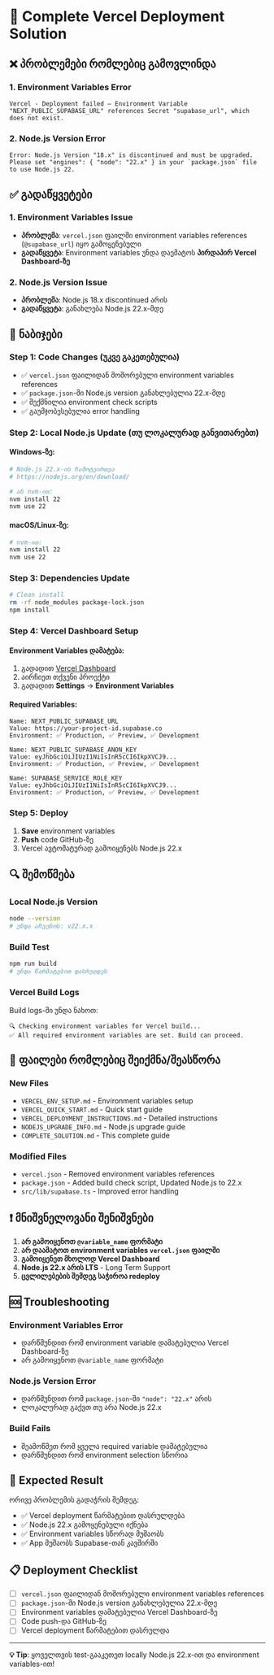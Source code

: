 # 🎯 Complete Vercel Deployment Solution

## ❌ პრობლემები რომლებიც გამოვლინდა

### 1. Environment Variables Error
```
Vercel - Deployment failed — Environment Variable "NEXT_PUBLIC_SUPABASE_URL" references Secret "supabase_url", which does not exist.
```

### 2. Node.js Version Error
```
Error: Node.js Version "18.x" is discontinued and must be upgraded. 
Please set "engines": { "node": "22.x" } in your `package.json` file to use Node.js 22.
```

## ✅ გადაწყვეტები

### 1. Environment Variables Issue
- **პრობლემა**: `vercel.json` ფაილში environment variables references (`@supabase_url`) იყო გამოყენებული
- **გადაწყვეტა**: Environment variables უნდა დაემატოს **პირდაპირ Vercel Dashboard-ზე**

### 2. Node.js Version Issue
- **პრობლემა**: Node.js 18.x discontinued არის
- **გადაწყვეტა**: განახლება Node.js 22.x-მდე

## 🚀 ნაბიჯები

### Step 1: Code Changes (უკვე გაკეთებულია)
- ✅ `vercel.json` ფაილიდან მოშორებული environment variables references
- ✅ `package.json`-ში Node.js version განახლებულია 22.x-მდე
- ✅ შექმნილია environment check scripts
- ✅ გაუმჯობესებულია error handling

### Step 2: Local Node.js Update (თუ ლოკალურად განვითარებთ)

#### Windows-ზე:
```bash
# Node.js 22.x-ის ჩამოტვირთვა
# https://nodejs.org/en/download/

# ან nvm-ით:
nvm install 22
nvm use 22
```

#### macOS/Linux-ზე:
```bash
# nvm-ით:
nvm install 22
nvm use 22
```

### Step 3: Dependencies Update
```bash
# Clean install
rm -rf node_modules package-lock.json
npm install
```

### Step 4: Vercel Dashboard Setup

#### Environment Variables დამატება:
1. გადადით [Vercel Dashboard](https://vercel.com/dashboard)
2. აირჩიეთ თქვენი პროექტი
3. გადადით **Settings** → **Environment Variables**

#### Required Variables:
```
Name: NEXT_PUBLIC_SUPABASE_URL
Value: https://your-project-id.supabase.co
Environment: ✅ Production, ✅ Preview, ✅ Development

Name: NEXT_PUBLIC_SUPABASE_ANON_KEY
Value: eyJhbGciOiJIUzI1NiIsInR5cCI6IkpXVCJ9...
Environment: ✅ Production, ✅ Preview, ✅ Development

Name: SUPABASE_SERVICE_ROLE_KEY
Value: eyJhbGciOiJIUzI1NiIsInR5cCI6IkpXVCJ9...
Environment: ✅ Production, ✅ Preview, ✅ Development
```

### Step 5: Deploy
1. **Save** environment variables
2. **Push** code GitHub-ზე
3. Vercel ავტომატურად გამოიყენებს Node.js 22.x

## 🔍 შემოწმება

### Local Node.js Version
```bash
node --version
# უნდა აჩვენოს: v22.x.x
```

### Build Test
```bash
npm run build
# უნდა წარმატებით დასრულდეს
```

### Vercel Build Logs
Build logs-ში უნდა ნახოთ:
```
🔍 Checking environment variables for Vercel build...
✅ All required environment variables are set. Build can proceed.
```

## 📁 ფაილები რომლებიც შეიქმნა/შეასწორა

### New Files
- `VERCEL_ENV_SETUP.md` - Environment variables setup
- `VERCEL_QUICK_START.md` - Quick start guide
- `VERCEL_DEPLOYMENT_INSTRUCTIONS.md` - Detailed instructions
- `NODEJS_UPGRADE_INFO.md` - Node.js upgrade guide
- `COMPLETE_SOLUTION.md` - This complete guide

### Modified Files
- `vercel.json` - Removed environment variables references
- `package.json` - Added build check script, Updated Node.js to 22.x
- `src/lib/supabase.ts` - Improved error handling

## ❗ მნიშვნელოვანი შენიშვნები

1. **არ გამოიყენოთ `@variable_name` ფორმატი**
2. **არ დაამატოთ environment variables `vercel.json` ფაილში**
3. **გამოიყენეთ მხოლოდ Vercel Dashboard**
4. **Node.js 22.x არის LTS** - Long Term Support
5. **ცვლილებების შემდეგ საჭიროა redeploy**

## 🆘 Troubleshooting

### Environment Variables Error
- დარწმუნდით რომ environment variable დამატებულია Vercel Dashboard-ზე
- არ გამოიყენოთ `@variable_name` ფორმატი

### Node.js Version Error
- დარწმუნდით რომ `package.json`-ში `"node": "22.x"` არის
- ლოკალურად გაქვთ თუ არა Node.js 22.x

### Build Fails
- შეამოწმეთ რომ ყველა required variable დამატებულია
- დარწმუნდით რომ environment selection სწორია

## 🎯 Expected Result

ორივე პრობლემის გადაჭრის შემდეგ:
- ✅ Vercel deployment წარმატებით დასრულდება
- ✅ Node.js 22.x გამოყენებული იქნება
- ✅ Environment variables სწორად მუშაობს
- ✅ App მუშაობს Supabase-თან კავშირში

## 📋 Deployment Checklist

- [ ] `vercel.json` ფაილიდან მოშორებული environment variables references
- [ ] `package.json`-ში Node.js version განახლებულია 22.x-მდე
- [ ] Environment variables დამატებულია Vercel Dashboard-ზე
- [ ] Code push-და GitHub-ზე
- [ ] Vercel deployment წარმატებით დასრულდა

---
**💡 Tip**: ყოველთვის test-გააკეთეთ locally Node.js 22.x-ით და environment variables-ით!
